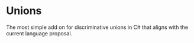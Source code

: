# Unions
The most simple add on for discriminative unions in C# that aligns with the current language proposal.
